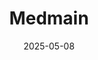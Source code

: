 ---  
layout: startup_page  
title: "Medmain"  
id: "en.medmain.com"  
permalink: "/medmainen.medmain.com05082025/"  
website: "https://en.medmain.com/"  
funding_round: ""  
funding_amount: "$3.3M"  
investors: "One Capital, Niremia Collective, Plug and Play"  
about: "Medmain Inc. is a Japanese medtech startup developing PidPort, an AI-powered cloud system to assist in digital pathology. Their mission is to make medical services accessible anytime, anywhere through technology. PidPort supports medical professionals with digital pathology services, including AI-driven analysis."  
markets: "Healthtech, AI, Software Development, Medical"  
hq: "Fukuoka, Japan"  
founded_year: "2017"  
linkedin: "https://www.linkedin.com/company/medmain-inc"  
twitter: "https://twitter.com/medmain"  
instagram: ""  
facebook: "https://www.facebook.com/medmain.net/"  
crunchbase: "https://www.crunchbase.com/organization/medmain-inc"  
pitchbook: "https://pitchbook.com/profiles/company/432660-07"  

date_display: "08-May-2025"  
date: "2025-05-08"

# SEO Optimization  
meta_title: "Medmain -  Funding ($3.3M)"  
meta_description: "Medmain, Medmain Inc. is a Japanese medtech startup developing PidPort, an AI-powered cloud system to assist in digital pathology. Their mission is to make med..."  
meta_keywords: "Medmain, Healthtech, AI, Software Development, Medical,  funding"  
canonical_url: "https://startup.projectstartups.com/medmainen.medmain.com05082025/"  
---